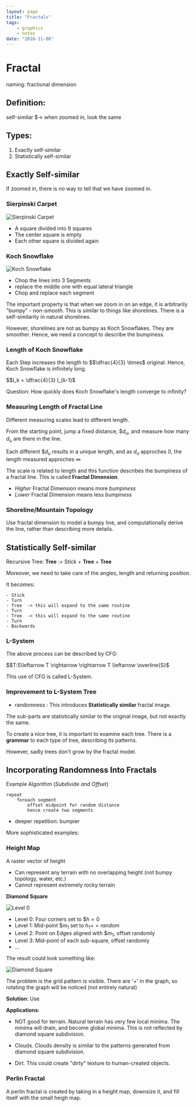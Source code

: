 ```yaml
---
layout: page
title: "Fractals"
tags:
    - graphics
    - notes
date: "2016-11-08"
---
```


# Fractal

naming: fractional dimension

## Definition:

self-similar $$\to$ when zoomed in, look the same

## Types:

1. Exactly self-similar
2. Statistically self-similar

## Exactly Self-similar

If zoomed in, there is no way to tell that we have zoomed in.

### Sierpinski Carpet

![Sierpinski Carpet](https://fractalfoundation.org/OFCA/Sierpinski_carpet.jpg)

- A square divided into 9 squares
- The center square is empty
- Each other square is divided again

### Koch Snowflake

![Koch Snowflake](https://upload.wikimedia.org/wikipedia/commons/thumb/e/e9/Koch_Snowflake_7th_iteration.svg/2000px-Koch_Snowflake_7th_iteration.svg.png)

- Chop the lines into 3 Segments
- replace the middle one with equal lateral triangle
- Chop and replace each segment

The important property is that when we zoom in on an edge, it is arbitrarily "bumpy" - non-smooth. This is similar to things like shorelines. There is a self-similarity in natural shorelines.

However, shorelines are not as bumpy as Koch Snowflakes. They are smoother. Hence, we need a concept to describe the bumpiness.

### Length of Koch Snowflake

Each Step increases the length to $$\dfrac{4}{3} \times$ original. Hence, Koch Snowflake is infinitely long.

$$l_k = \dfrac{4}{3} l_{k-1}$

Question: How quickly does Koch Snowflake's length converge to infinity?


### Measuring Length of Fractal Line

Different measuring scales lead to different length.

From the starting point, jump a fixed distance, $$d_u$, and measure how many $d_u$ are there in the line.

Each different $$d_u$ results in a unique length, and as $d_u$ approches 0, the length measured approches $\infty$

The scale is related to length and this function describes the bumpiness of a fractal line. This is called **Fractal Dimension**.

- *Higher* Fractal Dimension means more *bumpiness*
- *Lower* Fractal Dimension means less *bumpiness*

### Shoreline/Mountain Topology

Use fractal dimension to model a bumpy line, and computationally derive the line, rather than describing more details.

## Statistically Self-similar

Recursive Tree: **Tree** := Stick + **Tree** + **Tree**

Moreover, we need to take care of the angles, length and returning position.

It becomes:

```
- Stick
- Turn
- Tree  -> this will expand to the same routine
- Turn
- Tree  -> this will expand to the same routine
- Turn
- Backwards
```

### L-System

The above process can be described by CFG:

$$T:S\leftarrow T \rightarrow \rightarrow T \leftarrow \overline{S}$

This use of CFG is called L-System.

### Improvement to L-System Tree

- randomness : This introduces **Statistically similar** fractal image.

The sub-parts are statistically similar to the original image, but not exactly the same.

To create a nice tree, it is important to examine each tree. There is a **grammar** to each type of tree, describing its patterns.

However, sadly trees don't grow by the fractal model.

## Incorporating Randomness Into Fractals

Example Algorithm (*Subdivide and Offset*)

```
repeat
    foreach segment
        offset midpoint for random distance
        hence create two segments
```

- deeper repetition: bumpier

More sophisticated examples:

### Height Map

A raster vector of height

- Can represent any terrain with no overlapping height (not bumpy topology, water, etc.)
- Cannot represent extremely rocky terrain

**Diamond Square**

![Level 0](https://upload.wikimedia.org/wikipedia/commons/thumb/b/bf/Diamond_Square.svg/2998px-Diamond_Square.svg.png)

- Level 0: Four corners set to $$h = 0$
- Level 1: Mid-point $$m_1$ set to $h_1 += random$
- Level 2: Point on Edges aligned with $$m_1$, offset randomly
- Level 3: Mid-point of each sub-square, offset randomly
- ...


The result could look something like:

![Diamond Square](https://upload.wikimedia.org/wikipedia/commons/9/96/Plasmafractal.gif)

The problem is the grid pattern is visible. There are '+' in the graph, so rotating the graph will be noticed (not entirely natural)

**Solution**: Use

**Applications**:

- NOT good for terrain. Natural terrain has very few local minima. The minima will drain, and become global minima. This is not reflected by diamond square subdivision.

- Clouds. Clouds density is similar to the patterns generated from diamond square subdivision.

- Dirt. This could create "dirty" texture to human-created objects.

### Perlin Fractal

A perlin fractal is created by taking in a height map, downsize it, and fill itself with the small heigh map.











